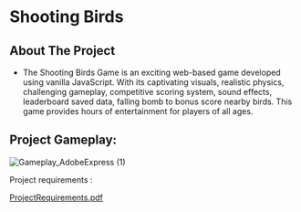 # Shooting Birds 

## About The Project

-	The Shooting Birds Game is an exciting web-based game developed using vanilla JavaScript. With its captivating visuals, realistic physics, challenging gameplay, competitive scoring system, sound effects, leaderboard saved data, falling bomb to bonus score nearby birds. This game provides hours of entertainment for players of all ages.


## Project Gameplay:

![Gameplay_AdobeExpress (1)](https://user-images.githubusercontent.com/99945435/214831765-105b8015-5be0-4f62-b689-75ed58928984.gif)


Project requirements :

[ProjectRequirements.pdf](https://github.com/ahmedyrhamza/JavaScript-Project/files/10508276/ProjectRequirements.pdf)
